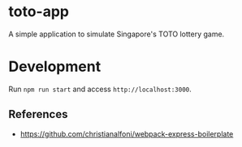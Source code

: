 # toto-app
A simple application to simulate Singapore's TOTO lottery game.

# Development
Run `npm run start` and access `http://localhost:3000`.

## References
* https://github.com/christianalfoni/webpack-express-boilerplate
